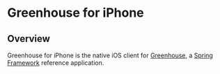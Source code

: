 # Greenhouse for iPhone

## Overview

Greenhouse for iPhone is the native iOS client for [Greenhouse](https://github.com/SpringSource/greenhouse), a [Spring Framework](https://github.com/SpringSource/spring-framework) reference application.
